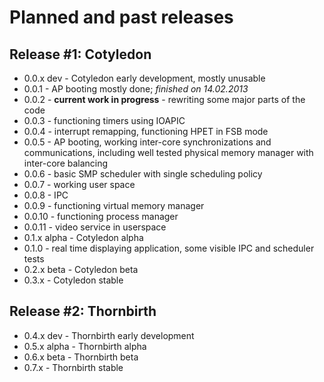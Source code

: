 # Planned and past releases

## Release #1: Cotyledon

 * 0.0.x dev - Cotyledon early development, mostly unusable
  * 0.0.1 - AP booting mostly done; *finished on 14.02.2013*
  * 0.0.2 - **current work in progress** - rewriting some major parts of the code
  * 0.0.3 - functioning timers using IOAPIC
  * 0.0.4 - interrupt remapping, functioning HPET in FSB mode
  * 0.0.5 - AP booting, working inter-core synchronizations and communications, including well tested physical memory
manager with inter-core balancing
  * 0.0.6 - basic SMP scheduler with single scheduling policy
  * 0.0.7 - working user space
  * 0.0.8 - IPC
  * 0.0.9 - functioning virtual memory manager
  * 0.0.10 - functioning process manager
  * 0.0.11 - video service in userspace
 * 0.1.x alpha - Cotyledon alpha
  * 0.1.0 - real time displaying application, some visible IPC and scheduler tests
 * 0.2.x beta - Cotyledon beta
 * 0.3.x - Cotyledon stable

## Release #2: Thornbirth

 * 0.4.x dev - Thornbirth early development
 * 0.5.x alpha - Thornbirth alpha
 * 0.6.x beta - Thornbirth beta
 * 0.7.x - Thornbirth stable
